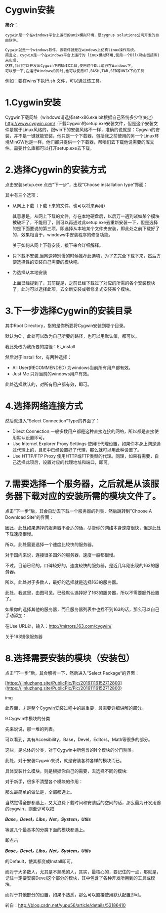 # Cygwin安装

****简介：****

```
cygwin是一个在windows平台上运行的unix模拟环境，是cygnus solutions公司开发的自由软件。

Cygwin就是一个windows软件，该软件就是在windows上仿真linux操作系统。
简言之，cygwin是一个在windows平台上运行的 linux模拟环境,使用一个Dll(动态链接库)来实现,
这样,我们可以开发出Cygwin下的UNIX工具,使用这个DLL运行在Windows下,
可以想一下,在运行Windows的同时,也可以使用VI,BASH,TAR,SED等UNIX下的工具
```

例如：要在wins下执行.sh 文件，可以通过该工具。

# 1.Cygwin安装

Cygwin下载网址（windows请选择set-x86.exe bit根据自己系统多少位决定）http://www.cygwin.com/ ;下载Cygwin的setup.exe安装文件，但是这个安装文件是属于Linux风格的，跟win下的安装风格不一样，准确的说就是：Cygwin的安装，并不是一键就能安装，他只是一个下载器，包括我之前使用的另一个Linux环境MinGW也是一样，他们都只提供一个下载器，帮咱们去下载他说需要的库文件。需要什么库都可以打开setup.exe去下载。

# 2.选择Cygwin的安装方式

点击安装setup.exe 点击“下一步”，出现“Choose installation type”界面：

其中有三个选项：

- 从网上下载（下载下来的文件，也可以将来再用）

    其意思是，从网上下载的文件，存在本地硬盘后，以后万一遇到诸如某个模块被破坏了，不能用了，则可以再通过此setup.exe去重新安装一下，但是选择的是下面要说的第三项，即选择从本地某个文件夹安装，即此处之前下载好了的，效果相当于，windows中安装程序的修复功能。

    关于如何从网上下载安装，接下来会详细解释。

- 只下载不安装,当网速特别慢的时候推荐此选项，为了先完全下载下来，然后方便选择性的安装自己需要的模块吧。
- 为选择从本地安装

    上面已经提到了，其前提是，之前已经下载过了对应的所需的各个安装模块了，此时可以选择此项，去全新安装或者修复式安装某个模块。

# 3.下一步选择Cygwin的安装目录

其中Root Directory，指的是你所要将Cygwin安装到哪个目录。

默认为C:，此处可以改为自己所要的路径，也可以用默认值，都可以。

我此处改为我所要的路径：E:_install

然后对于Install for，有两种选择：

- All User(RECOMMENDED) 为windows当前所有用户都有效。
- Just Me 只对当前的windows用户有效。

此处选择默认的，对所有用户都有效，即可。

# 4.选择网络连接方式

然后就进入”Select Connection“Type的界面了：

- Direct Connection 一般多数用户都是这种直接连接的网络，所以都是直接使用默认设置即可。
- Use Internet Explorer Proxy Settings 使用IE代理设置，如果你本身上网是通过代理上的，且IE中已经设置好了代理，那么就可以用此种设置了。
- Use HTTP/FTP Proxy 使用HTTP或FTP类型的代理。同理，如果有需要，自己选择此项后，设置对应的代理地址和端口，即可。

# 7.需要选择一个服务器，之后就是从该服务器下载对应的安装所需的模块文件了。

点击”下一步“后，其会自动去下载一个服务器的列表，然后跳转到”Choose A Download Site“的界面：

因此，此处如果选择的服务器不合适的话，尽管你的网络本身速度很快，但是此处下载速度很慢。

所以，此处需要选择一个速度比较快的服务器。

对于国内来说，连接很多国外的服务器，速度一般都很慢。

不过，目前已经的，口碑较好的，速度较快的服务器，是近几年刚出现的163的服务器。

所以，此处对于多数人，最好的选择就是选择163的服务器。

此处，我这里，由图可见，已经默认选择好了163的服务器，所以不需要额外设置了。

如果你的选择其他的服务器，而且服务器列表中也找不到163的话，那么可以自己手动添加：

在Use URL处，输入：http://mirrors.163.com/cygwin/

关于163镜像服务器

# 8.选择需要安装的模块（安装包）

点击“下一步”后，其会解析一下，然后进入”Select Package“的界面：

[https://jinluzhang.site/PublicPic/Pic/20161116152712800](https://jinluzhang.site/PublicPic/Pic/20161116152712800)

img

此界面，才是整个Cygwin安装过程中的最重要，最需要详细讲解的部分。

9.Cygwin中模块的分类

先来说说，那一堆的列表。

可以看到，其有Accesibility，Base，Devel，Editors，Math等很多的部分。

这些，是总体的分类，对于Cygwin中所包含的N个模块的分门别类。

此处，对于安装Cygwin来说，就是安装各种各样的模块而已。

具体安装什么模块，则是根据你自己的需要，去选择不同的模块:

对于新手，很多不清楚各个模块的作用：

那么最简单的做法是，全部都选上。

当然觉得全部都选上，又太浪费下载时间和安装后的空间的话，那么最为开发用途的cygwin，则至少可以把

***Base，Devel，Libs，Net，System，Utils***

等这几个最基本的分类下面的模块都选上。

即点击

***Base，Devel，Libs，Net，System，Utils***

的Default，使其都变成Install即可。

而对于大多数人，尤其是不熟悉的人，其实，最核心的，要记住的一点，那就是，记住一定要安装Devel这个部分的模块，其中包含了各种开发所用到的工具或模块。

而对于其他部分的设置，如果不熟悉，那么可以直接使用默认配置即可。

转自：http://blog.csdn.net/yupu56/article/details/53186410